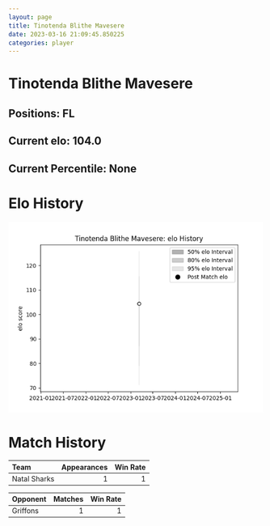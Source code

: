 ```yaml
---  
layout: page  
title: Tinotenda Blithe Mavesere  
date: 2023-03-16 21:09:45.850225  
categories: player  
---
```

# Tinotenda Blithe Mavesere

## Positions: FL

## Current elo: 104.0

## Current Percentile: None

# Elo History


![elo history](history_TinotendaBlitheMavesere.png)
# Match History


| Team         |   Appearances |   Win Rate |
|:-------------|--------------:|-----------:|
| Natal Sharks |             1 |          1 |

| Opponent   |   Matches |   Win Rate |
|:-----------|----------:|-----------:|
| Griffons   |         1 |          1 |